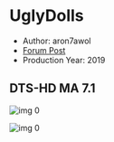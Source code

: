 # UglyDolls

* Author: aron7awol
* [Forum Post](https://www.avsforum.com/threads/bass-eq-for-filtered-movies.2995212/post-58352132)
* Production Year: 2019

## DTS-HD MA 7.1

![img 0](https://i.imgur.com/QXWjByS.jpg)

![img 0](https://i.imgur.com/HXpnAch.jpg)

